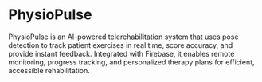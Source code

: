 # PhysioPulse
PhysioPulse is an AI-powered telerehabilitation system that uses pose detection to track patient exercises in real time, score accuracy, and provide instant feedback. Integrated with Firebase, it enables remote monitoring, progress tracking, and personalized therapy plans for efficient, accessible rehabilitation.
